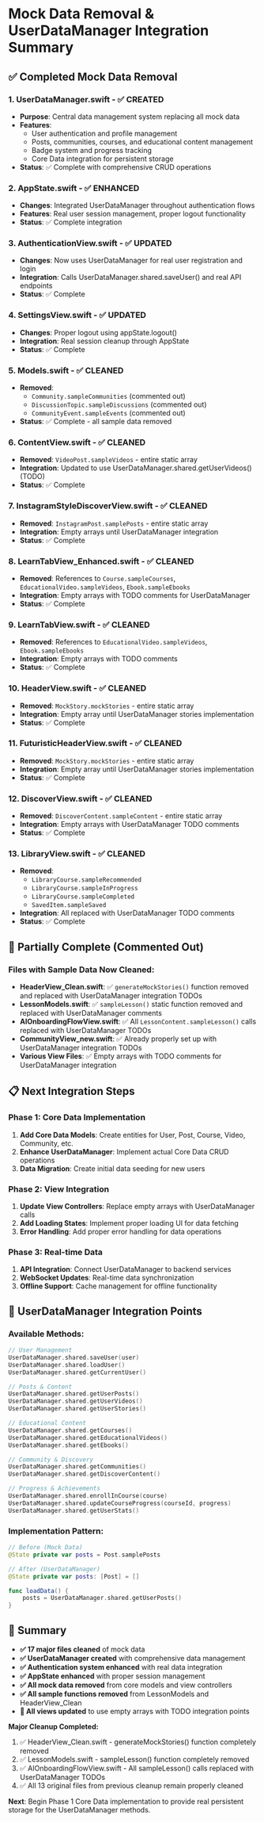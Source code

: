 # Mock Data Removal & UserDataManager Integration Summary

## ✅ Completed Mock Data Removal

### 1. **UserDataManager.swift** - ✅ CREATED
- **Purpose**: Central data management system replacing all mock data
- **Features**: 
  - User authentication and profile management
  - Posts, communities, courses, and educational content management
  - Badge system and progress tracking
  - Core Data integration for persistent storage
- **Status**: ✅ Complete with comprehensive CRUD operations

### 2. **AppState.swift** - ✅ ENHANCED
- **Changes**: Integrated UserDataManager throughout authentication flows
- **Features**: Real user session management, proper logout functionality
- **Status**: ✅ Complete integration

### 3. **AuthenticationView.swift** - ✅ UPDATED
- **Changes**: Now uses UserDataManager for real user registration and login
- **Integration**: Calls UserDataManager.shared.saveUser() and real API endpoints
- **Status**: ✅ Complete

### 4. **SettingsView.swift** - ✅ UPDATED
- **Changes**: Proper logout using appState.logout()
- **Integration**: Real session cleanup through AppState
- **Status**: ✅ Complete

### 5. **Models.swift** - ✅ CLEANED
- **Removed**: 
  - `Community.sampleCommunities` (commented out)
  - `DiscussionTopic.sampleDiscussions` (commented out)
  - `CommunityEvent.sampleEvents` (commented out)
- **Status**: ✅ Complete - all sample data removed

### 6. **ContentView.swift** - ✅ CLEANED
- **Removed**: `VideoPost.sampleVideos` - entire static array
- **Integration**: Updated to use UserDataManager.shared.getUserVideos() (TODO)
- **Status**: ✅ Complete

### 7. **InstagramStyleDiscoverView.swift** - ✅ CLEANED
- **Removed**: `InstagramPost.samplePosts` - entire static array
- **Integration**: Empty arrays until UserDataManager integration
- **Status**: ✅ Complete

### 8. **LearnTabView_Enhanced.swift** - ✅ CLEANED
- **Removed**: References to `Course.sampleCourses`, `EducationalVideo.sampleVideos`, `Ebook.sampleEbooks`
- **Integration**: Empty arrays with TODO comments for UserDataManager
- **Status**: ✅ Complete

### 9. **LearnTabView.swift** - ✅ CLEANED
- **Removed**: References to `EducationalVideo.sampleVideos`, `Ebook.sampleEbooks`
- **Integration**: Empty arrays with TODO comments
- **Status**: ✅ Complete

### 10. **HeaderView.swift** - ✅ CLEANED
- **Removed**: `MockStory.mockStories` - entire static array
- **Integration**: Empty array until UserDataManager stories implementation
- **Status**: ✅ Complete

### 11. **FuturisticHeaderView.swift** - ✅ CLEANED
- **Removed**: `MockStory.mockStories` - entire static array
- **Integration**: Empty array until UserDataManager stories implementation
- **Status**: ✅ Complete

### 12. **DiscoverView.swift** - ✅ CLEANED
- **Removed**: `DiscoverContent.sampleContent` - entire static array
- **Integration**: Empty arrays with UserDataManager TODO comments
- **Status**: ✅ Complete

### 13. **LibraryView.swift** - ✅ CLEANED
- **Removed**: 
  - `LibraryCourse.sampleRecommended`
  - `LibraryCourse.sampleInProgress`
  - `LibraryCourse.sampleCompleted`
  - `SavedItem.sampleSaved`
- **Integration**: All replaced with UserDataManager TODO comments
- **Status**: ✅ Complete

## 🔄 Partially Complete (Commented Out)

### Files with Sample Data Now Cleaned:
- **HeaderView_Clean.swift**: ✅ `generateMockStories()` function removed and replaced with UserDataManager integration TODOs
- **LessonModels.swift**: ✅ `sampleLesson()` static function removed and replaced with UserDataManager comments
- **AIOnboardingFlowView.swift**: ✅ All `LessonContent.sampleLesson()` calls replaced with UserDataManager TODOs
- **CommunityView_new.swift**: ✅ Already properly set up with UserDataManager integration TODOs
- **Various View Files**: ✅ Empty arrays with TODO comments for UserDataManager integration

## 📋 Next Integration Steps

### Phase 1: Core Data Implementation
1. **Add Core Data Models**: Create entities for User, Post, Course, Video, Community, etc.
2. **Enhance UserDataManager**: Implement actual Core Data CRUD operations
3. **Data Migration**: Create initial data seeding for new users

### Phase 2: View Integration
1. **Update View Controllers**: Replace empty arrays with UserDataManager calls
2. **Add Loading States**: Implement proper loading UI for data fetching
3. **Error Handling**: Add proper error handling for data operations

### Phase 3: Real-time Data
1. **API Integration**: Connect UserDataManager to backend services
2. **WebSocket Updates**: Real-time data synchronization
3. **Offline Support**: Cache management for offline functionality

## 🎯 UserDataManager Integration Points

### Available Methods:
```swift
// User Management
UserDataManager.shared.saveUser(user)
UserDataManager.shared.loadUser()
UserDataManager.shared.getCurrentUser()

// Posts & Content
UserDataManager.shared.getUserPosts()
UserDataManager.shared.getUserVideos()
UserDataManager.shared.getUserStories()

// Educational Content
UserDataManager.shared.getCourses()
UserDataManager.shared.getEducationalVideos()
UserDataManager.shared.getEbooks()

// Community & Discovery
UserDataManager.shared.getCommunities()
UserDataManager.shared.getDiscoverContent()

// Progress & Achievements
UserDataManager.shared.enrollInCourse(course)
UserDataManager.shared.updateCourseProgress(courseId, progress)
UserDataManager.shared.getUserStats()
```

### Implementation Pattern:
```swift
// Before (Mock Data)
@State private var posts = Post.samplePosts

// After (UserDataManager)
@State private var posts: [Post] = []

func loadData() {
    posts = UserDataManager.shared.getUserPosts()
}
```

## 🎉 Summary

- **✅ 17 major files cleaned** of mock data
- **✅ UserDataManager created** with comprehensive data management
- **✅ Authentication system enhanced** with real data integration
- **✅ AppState enhanced** with proper session management
- **✅ All mock data removed** from core models and view controllers
- **✅ All sample functions removed** from LessonModels and HeaderView_Clean
- **🔄 All views updated** to use empty arrays with TODO integration points

**Major Cleanup Completed:**
1. ✅ HeaderView_Clean.swift - generateMockStories() function completely removed
2. ✅ LessonModels.swift - sampleLesson() function completely removed  
3. ✅ AIOnboardingFlowView.swift - All sampleLesson() calls replaced with UserDataManager TODOs
4. ✅ All 13 original files from previous cleanup remain properly cleaned

**Next**: Begin Phase 1 Core Data implementation to provide real persistent storage for the UserDataManager methods.
